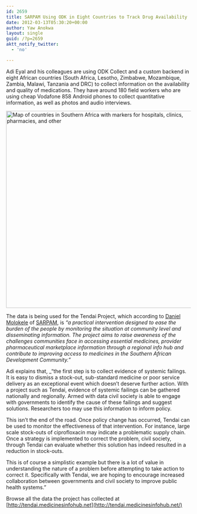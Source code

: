 ```yaml
---
id: 2659
title: SARPAM Using ODK in Eight Countries to Track Drug Availability
date: 2012-03-13T05:30:20+00:00
author: Yaw Anokwa
layout: single
guid: /?p=2659
aktt_notify_twitter:
  - 'no'

---
```

Adi Eyal and his colleagues are using ODK Collect and a custom backend in eight African countries (South Africa, Lesotho, Zimbabwe, Mozambique, Zambia, Malawi, Tanzania and DRC) to collect information on the availability and quality of medications. They have around 180 field workers who are using cheap Vodafone 858 Android phones to collect quantitative information, as well as photos and audio interviews.

<img src="/assets/wp-content/uploads/2012/03/tendai_map.png" width="538" alt="Map of countries in Southern Africa with markers for hospitals, clinics, pharmacies, and other" />

The data is being used for the Tendai Project, which according to [Daniel Molokele](http://www.medicinesinfohub.net/what-the-experts-say/tendai-gathering-information-to-drive-change/) of [SARPAM](http://www.medicinesinfohub.net/about/sarpam/), is _“a practical intervention designed to ease the burden of the people by monitoring the situation at community level and disseminating information. The project aims to raise awareness of the challenges communities face in accessing essential medicines, provider pharmaceutical marketplace information through a regional info hub and contribute to improving access to medicines in the Southern African Development Community.”_

Adi explains that, _“the first step is to collect evidence of systemic failings. It is easy to dismiss a stock-out, sub-standard medicine or poor service delivery as an exceptional event which doesn’t deserve further action. With a project such as Tendai, evidence of systemic failings can be gathered nationally and regionally. Armed with data civil society is able to engage with governments to identify the cause of these failings and suggest solutions. Researchers too may use this information to inform policy.

This isn’t the end of the road. Once policy change has occurred, Tendai can be used to monitor the effectiveness of that intervention. For instance, large scale stock-outs of ciprofloxacin may indicate a problematic supply chain. Once a strategy is implemented to correct the problem, civil society, through Tendai can evaluate whether this solution has indeed resulted in a reduction in stock-outs.

This is of course a simplistic example but there is a lot of value in understanding the nature of a problem before attempting to take action to correct it. Specifically with Tendai, we are hoping to encourage increased collaboration between governments and civil society to improve public health systems.”

Browse all the data the project has collected at [http://tendai.medicinesinfohub.net](http://tendai.medicinesinfohub.net/)
